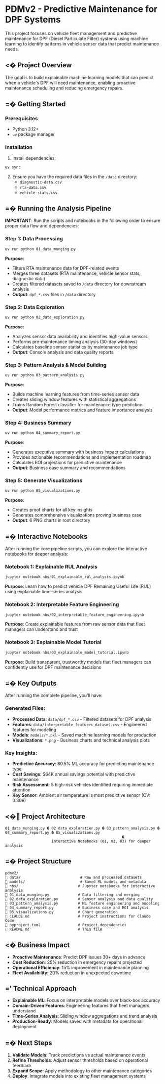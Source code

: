 # PDMv2 - Predictive Maintenance for DPF Systems

This project focuses on vehicle fleet management and predictive maintenance for DPF (Diesel Particulate Filter) systems using machine learning to identify patterns in vehicle sensor data that predict maintenance needs.

## <� Project Overview

The goal is to build explainable machine learning models that can predict when a vehicle's DPF will need maintenance, enabling proactive maintenance scheduling and reducing emergency repairs.

## =� Getting Started

### Prerequisites

- Python 3.12+
- `uv` package manager

### Installation

1. Install dependencies:
```bash
uv sync
```

2. Ensure you have the required data files in the `/data` directory:
   - `diagnostic-data.csv`
   - `rta-data.csv` 
   - `vehicle-stats.csv`

## =� Running the Analysis Pipeline

**IMPORTANT**: Run the scripts and notebooks in the following order to ensure proper data flow and dependencies:

### Step 1: Data Processing
```bash
uv run python 01_data_munging.py
```
**Purpose**: 
- Filters RTA maintenance data for DPF-related events
- Merges three datasets (RTA maintenance, vehicle sensor stats, diagnostic data)
- Creates filtered datasets saved to `/data` directory for downstream analysis
- **Output**: `dpf_*.csv` files in `/data` directory

### Step 2: Data Exploration
```bash
uv run python 02_data_exploration.py
```
**Purpose**:
- Analyzes sensor data availability and identifies high-value sensors
- Performs pre-maintenance timing analysis (30-day windows)
- Calculates baseline sensor statistics by maintenance job type
- **Output**: Console analysis and data quality reports

### Step 3: Pattern Analysis & Model Building
```bash
uv run python 03_pattern_analysis.py
```
**Purpose**:
- Builds machine learning features from time-series sensor data
- Creates sliding window features with statistical aggregations
- Trains Random Forest classifier for maintenance type prediction
- **Output**: Model performance metrics and feature importance analysis

### Step 4: Business Summary
```bash
uv run python 04_summary_report.py
```
**Purpose**:
- Generates executive summary with business impact calculations
- Provides actionable recommendations and implementation roadmap
- Calculates ROI projections for predictive maintenance
- **Output**: Business case summary and recommendations

### Step 5: Generate Visualizations
```bash
uv run python 05_visualizations.py
```
**Purpose**:
- Creates proof charts for all key insights
- Generates comprehensive visualizations proving business case
- **Output**: 6 PNG charts in root directory

## =� Interactive Notebooks

After running the core pipeline scripts, you can explore the interactive notebooks for deeper analysis:

### Notebook 1: Explainable RUL Analysis
```bash
jupyter notebook nbs/01_explainable_rul_analysis.ipynb
```
**Purpose**: Learn how to predict vehicle DPF Remaining Useful Life (RUL) using explainable time-series analysis

### Notebook 2: Interpretable Feature Engineering  
```bash
jupyter notebook nbs/02_interpretable_feature_engineering.ipynb
```
**Purpose**: Create explainable features from raw sensor data that fleet managers can understand and trust

### Notebook 3: Explainable Model Tutorial
```bash
jupyter notebook nbs/03_explainable_model_tutorial.ipynb
```
**Purpose**: Build transparent, trustworthy models that fleet managers can confidently use for DPF maintenance decisions

## =� Key Outputs

After running the complete pipeline, you'll have:

### Generated Files:
- **Processed Data**: `data/dpf_*.csv` - Filtered datasets for DPF analysis
- **Features**: `data/interpretable_features_dataset.csv` - Engineered features for modeling
- **Models**: `models/*.pkl` - Saved machine learning models for production
- **Visualizations**: `*.png` - Business charts and technical analysis plots

### Key Insights:
- **Predictive Accuracy**: 80.5% ML accuracy for predicting maintenance type
- **Cost Savings**: $64K annual savings potential with predictive maintenance
- **Risk Assessment**: 5 high-risk vehicles identified requiring immediate attention
- **Key Sensor**: Ambient air temperature is most predictive sensor (CV: 0.309)

## <� Project Architecture

```
01_data_munging.py � 02_data_exploration.py � 03_pattern_analysis.py � 04_summary_report.py � 05_visualizations.py
                                                     �
                     Interactive Notebooks (01, 02, 03) for deeper analysis
```

## =� Project Structure

```
pdmv2/
   data/                           # Raw and processed datasets
   models/                         # Saved ML models and metadata
   nbs/                           # Jupyter notebooks for interactive analysis
   01_data_munging.py             # Data filtering and merging
   02_data_exploration.py         # Sensor analysis and data quality
   03_pattern_analysis.py         # ML feature engineering and modeling  
   04_summary_report.py           # Business case and ROI analysis
   05_visualizations.py           # Chart generation
   CLAUDE.md                      # Project instructions for Claude Code
   pyproject.toml                 # Project dependencies
   README.md                      # This file
```

## <� Business Impact

- **Proactive Maintenance**: Predict DPF issues 30+ days in advance
- **Cost Reduction**: 25% reduction in emergency repairs projected
- **Operational Efficiency**: 15% improvement in maintenance planning
- **Fleet Availability**: 20% reduction in unexpected downtime

## =' Technical Approach

- **Explainable ML**: Focus on interpretable models over black-box accuracy
- **Domain-Driven Features**: Engineering features that fleet managers understand
- **Time-Series Analysis**: Sliding window aggregations and trend analysis
- **Production-Ready**: Models saved with metadata for operational deployment

## =� Next Steps

1. **Validate Models**: Track predictions vs actual maintenance events
2. **Refine Thresholds**: Adjust sensor thresholds based on operational feedback
3. **Expand Scope**: Apply methodology to other maintenance categories
4. **Deploy**: Integrate models into existing fleet management systems